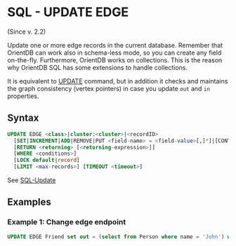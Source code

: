 # SQL - UPDATE EDGE

(Since v. 2.2)

Update one or more edge records in the current database. Remember that OrientDB can work also in schema-less mode, so you can create any field on-the-fly. Furthermore, OrientDB works on collections. This is the reason why OrientDB SQL has some extensions to handle collections.

It is equivalent to [UPDATE](SQL-Update.md) command, but in addition it checks and maintains the graph consistency (vertex pointers) in case you update ```out``` and ```in``` properties.

## Syntax

```sql
UPDATE EDGE <class>|cluster:<cluster>|<recordID>
  [SET|INCREMENT|ADD|REMOVE|PUT <field-name> = <field-value>[,]*]|[CONTENT|MERGE <JSON>]
  [RETURN <returning> [<returning-expression>]]
  [WHERE <conditions>]
  [LOCK default|record]
  [LIMIT <max-records>] [TIMEOUT <timeout>]
```

See [SQL-Update](SQL-Update.md)

## Examples

### Example 1: Change edge endpoint
```sql
UPDATE EDGE Friend set out = (select from Person where name = 'John') where foo = 'bar'
```

